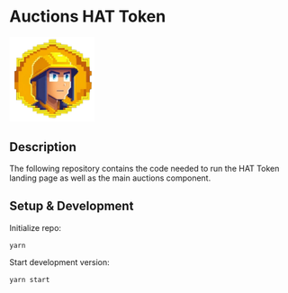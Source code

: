 # Auctions HAT Token

<img src="https://github.com/open-web-academy/BOS-HardHatCoin/blob/main/assets/icon.png" width="30%">

## Description

The following repository contains the code needed to run the HAT Token landing page as well as the main auctions component.
## Setup & Development

Initialize repo:

    yarn

Start development version:

    yarn start